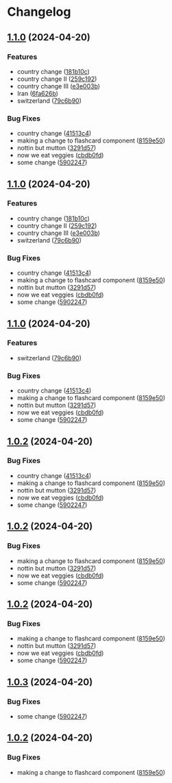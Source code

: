 # Changelog

## [1.1.0](https://github.com/jgf5013/better-world-dev/compare/elements-v1.0.1...elements-v1.1.0) (2024-04-20)


### Features

* country change ([181b10c](https://github.com/jgf5013/better-world-dev/commit/181b10c49660527c74008d91b4f1e42c43ea5f49))
* country change II ([259c192](https://github.com/jgf5013/better-world-dev/commit/259c19214f189feb0add769ffe0245ce3bc9455f))
* country change III ([e3e003b](https://github.com/jgf5013/better-world-dev/commit/e3e003bea7684c5d60da82b22f5871a61f8f528c))
* Iran ([6fa626b](https://github.com/jgf5013/better-world-dev/commit/6fa626bf2dec34df07bd485df76898ee64ad3394))
* switzerland ([79c6b90](https://github.com/jgf5013/better-world-dev/commit/79c6b9057c6d543f3ef9704a7ad65fe8afc34c6f))


### Bug Fixes

* country change ([41513c4](https://github.com/jgf5013/better-world-dev/commit/41513c4dae29dd6fcc82d54b7fc2b91267bf091b))
* making a change to flashcard component ([8159e50](https://github.com/jgf5013/better-world-dev/commit/8159e5076c10b9cb115f3aaec7d3665fed89fec6))
* nottin but mutton ([3291d57](https://github.com/jgf5013/better-world-dev/commit/3291d570e08e190eed7e6d28abaf96e703293758))
* now we eat veggies ([cbdb0fd](https://github.com/jgf5013/better-world-dev/commit/cbdb0fd35724500c6f9c3aef3a3187568e685434))
* some change ([5902247](https://github.com/jgf5013/better-world-dev/commit/5902247a72e1a3f3a1d7017c56acd78ba1218413))

## [1.1.0](https://github.com/jgf5013/better-world-dev/compare/elements-v1.0.1...elements-v1.1.0) (2024-04-20)


### Features

* country change ([181b10c](https://github.com/jgf5013/better-world-dev/commit/181b10c49660527c74008d91b4f1e42c43ea5f49))
* country change II ([259c192](https://github.com/jgf5013/better-world-dev/commit/259c19214f189feb0add769ffe0245ce3bc9455f))
* country change III ([e3e003b](https://github.com/jgf5013/better-world-dev/commit/e3e003bea7684c5d60da82b22f5871a61f8f528c))
* switzerland ([79c6b90](https://github.com/jgf5013/better-world-dev/commit/79c6b9057c6d543f3ef9704a7ad65fe8afc34c6f))


### Bug Fixes

* country change ([41513c4](https://github.com/jgf5013/better-world-dev/commit/41513c4dae29dd6fcc82d54b7fc2b91267bf091b))
* making a change to flashcard component ([8159e50](https://github.com/jgf5013/better-world-dev/commit/8159e5076c10b9cb115f3aaec7d3665fed89fec6))
* nottin but mutton ([3291d57](https://github.com/jgf5013/better-world-dev/commit/3291d570e08e190eed7e6d28abaf96e703293758))
* now we eat veggies ([cbdb0fd](https://github.com/jgf5013/better-world-dev/commit/cbdb0fd35724500c6f9c3aef3a3187568e685434))
* some change ([5902247](https://github.com/jgf5013/better-world-dev/commit/5902247a72e1a3f3a1d7017c56acd78ba1218413))

## [1.1.0](https://github.com/jgf5013/better-world-dev/compare/elements-v1.0.1...elements-v1.1.0) (2024-04-20)


### Features

* switzerland ([79c6b90](https://github.com/jgf5013/better-world-dev/commit/79c6b9057c6d543f3ef9704a7ad65fe8afc34c6f))


### Bug Fixes

* country change ([41513c4](https://github.com/jgf5013/better-world-dev/commit/41513c4dae29dd6fcc82d54b7fc2b91267bf091b))
* making a change to flashcard component ([8159e50](https://github.com/jgf5013/better-world-dev/commit/8159e5076c10b9cb115f3aaec7d3665fed89fec6))
* nottin but mutton ([3291d57](https://github.com/jgf5013/better-world-dev/commit/3291d570e08e190eed7e6d28abaf96e703293758))
* now we eat veggies ([cbdb0fd](https://github.com/jgf5013/better-world-dev/commit/cbdb0fd35724500c6f9c3aef3a3187568e685434))
* some change ([5902247](https://github.com/jgf5013/better-world-dev/commit/5902247a72e1a3f3a1d7017c56acd78ba1218413))

## [1.0.2](https://github.com/jgf5013/better-world-dev/compare/elements-v1.0.1...elements-v1.0.2) (2024-04-20)


### Bug Fixes

* country change ([41513c4](https://github.com/jgf5013/better-world-dev/commit/41513c4dae29dd6fcc82d54b7fc2b91267bf091b))
* making a change to flashcard component ([8159e50](https://github.com/jgf5013/better-world-dev/commit/8159e5076c10b9cb115f3aaec7d3665fed89fec6))
* nottin but mutton ([3291d57](https://github.com/jgf5013/better-world-dev/commit/3291d570e08e190eed7e6d28abaf96e703293758))
* now we eat veggies ([cbdb0fd](https://github.com/jgf5013/better-world-dev/commit/cbdb0fd35724500c6f9c3aef3a3187568e685434))
* some change ([5902247](https://github.com/jgf5013/better-world-dev/commit/5902247a72e1a3f3a1d7017c56acd78ba1218413))

## [1.0.2](https://github.com/jgf5013/better-world-dev/compare/elements-v1.0.1...elements-v1.0.2) (2024-04-20)


### Bug Fixes

* making a change to flashcard component ([8159e50](https://github.com/jgf5013/better-world-dev/commit/8159e5076c10b9cb115f3aaec7d3665fed89fec6))
* nottin but mutton ([3291d57](https://github.com/jgf5013/better-world-dev/commit/3291d570e08e190eed7e6d28abaf96e703293758))
* now we eat veggies ([cbdb0fd](https://github.com/jgf5013/better-world-dev/commit/cbdb0fd35724500c6f9c3aef3a3187568e685434))
* some change ([5902247](https://github.com/jgf5013/better-world-dev/commit/5902247a72e1a3f3a1d7017c56acd78ba1218413))

## [1.0.2](https://github.com/jgf5013/better-world-dev/compare/elements-v1.0.1...elements-v1.0.2) (2024-04-20)


### Bug Fixes

* making a change to flashcard component ([8159e50](https://github.com/jgf5013/better-world-dev/commit/8159e5076c10b9cb115f3aaec7d3665fed89fec6))
* nottin but mutton ([3291d57](https://github.com/jgf5013/better-world-dev/commit/3291d570e08e190eed7e6d28abaf96e703293758))
* now we eat veggies ([cbdb0fd](https://github.com/jgf5013/better-world-dev/commit/cbdb0fd35724500c6f9c3aef3a3187568e685434))
* some change ([5902247](https://github.com/jgf5013/better-world-dev/commit/5902247a72e1a3f3a1d7017c56acd78ba1218413))

## [1.0.3](https://github.com/jgf5013/better-world-dev/compare/v1.0.2...v1.0.3) (2024-04-20)


### Bug Fixes

* some change ([5902247](https://github.com/jgf5013/better-world-dev/commit/5902247a72e1a3f3a1d7017c56acd78ba1218413))

## [1.0.2](https://github.com/jgf5013/better-world-dev/compare/v1.0.1...v1.0.2) (2024-04-20)


### Bug Fixes

* making a change to flashcard component ([8159e50](https://github.com/jgf5013/better-world-dev/commit/8159e5076c10b9cb115f3aaec7d3665fed89fec6))
